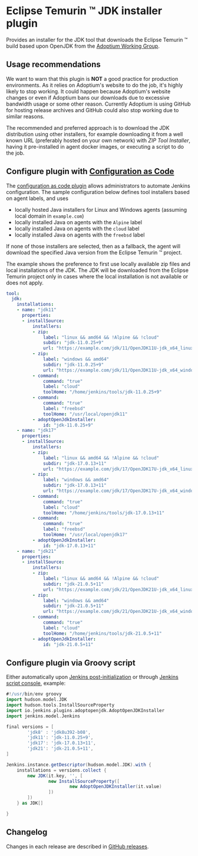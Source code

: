 # Eclipse Temurin :tm: JDK installer plugin

Provides an installer for the JDK tool that downloads the Eclipse Temurin :tm: build based upon OpenJDK from the [Adoptium Working Group](https://adoptium.net/).

## Usage recommendations

We want to warn that this plugin is **NOT** a good practice for production environments. As it relies on
Adoptium's website to do the job, it's highly likely to stop working. It could happen because Adoptium's website
changes or even if Adoptium bans our downloads due to excessive bandwidth usage or some other reason.
Currently Adoptium is using GitHub for hosting release archives and GitHub could also stop working due to similar
reasons.

The recommended and preferred approach is to download the JDK distribution using other installers, for example downloading it from a
well known URL (preferably hosted on your own network) with _ZIP Tool Installer_, having it pre-installed in agent
docker images, or executing a script to do the job.

## Configure plugin with [Configuration as Code](https://plugins.jenkins.io/configuration-as-code/)

The [configuration as code plugin](https://plugins.jenkins.io/configuration-as-code/) allows administrators to automate Jenkins configuration.
The sample configuration below defines tool installers based on agent labels, and uses

* locally hosted Java installers for Linux and Windows agents (assuming local domain in `example.com`)
* locally installed Java on agents with the `Alpine` label
* locally installed Java on agents with the `cloud` label
* locally installed Java on agents with the `freebsd` label

If none of those installers are selected, then as a fallback, the agent will download the specified Java version from the Eclipse Temurin :tm: project.

The example shows the preference to first use locally available zip files and local installations of the JDK.
The JDK will be downloaded from the Eclipse Temurin project only in cases where the local installation is not available or does not apply.

```yaml
tool:
  jdk:
    installations:
    - name: "jdk11"
      properties:
      - installSource:
          installers:
          - zip:
              label: "linux && amd64 && !Alpine && !cloud"
              subdir: "jdk-11.0.25+9"
              url: "https://example.com/jdk/11/OpenJDK11U-jdk_x64_linux_hotspot_11.0.25_9.tar.gz"
          - zip:
              label: "windows && amd64"
              subdir: "jdk-11.0.25+9"
              url: "https://example.com/jdk/11/OpenJDK11U-jdk_x64_windows_hotspot_11.0.25_9.zip"
          - command:
              command: "true"
              label: "cloud"
              toolHome: "/home/jenkins/tools/jdk-11.0.25+9"
          - command:
              command: "true"
              label: "freebsd"
              toolHome: "/usr/local/openjdk11"
          - adoptOpenJdkInstaller:
              id: "jdk-11.0.25+9"
    - name: "jdk17"
      properties:
      - installSource:
          installers:
          - zip:
              label: "linux && amd64 && !Alpine && !cloud"
              subdir: "jdk-17.0.13+11"
              url: "https://example.com/jdk/17/OpenJDK17U-jdk_x64_linux_hotspot_17.0.13_11.tar.gz"
          - zip:
              label: "windows && amd64"
              subdir: "jdk-17.0.13+11"
              url: "https://example.com/jdk/17/OpenJDK17U-jdk_x64_windows_hotspot_17.0.13_11.zip"
          - command:
              command: "true"
              label: "cloud"
              toolHome: "/home/jenkins/tools/jdk-17.0.13+11"
          - command:
              command: "true"
              label: "freebsd"
              toolHome: "/usr/local/openjdk17"
          - adoptOpenJdkInstaller:
              id: "jdk-17.0.13+11"
    - name: "jdk21"
      properties:
      - installSource:
          installers:
          - zip:
              label: "linux && amd64 && !Alpine && !cloud"
              subdir: "jdk-21.0.5+11"
              url: "https://example.com/jdk/21/OpenJDK21U-jdk_x64_linux_hotspot_21.0.5_11.tar.gz"
          - zip:
              label: "windows && amd64"
              subdir: "jdk-21.0.5+11"
              url: "https://example.com/jdk/21/OpenJDK21U-jdk_x64_windows_hotspot_21.0.5_11.zip"
          - command:
              command: "true"
              label: "cloud"
              toolHome: "/home/jenkins/tools/jdk-21.0.5+11"
          - adoptOpenJdkInstaller:
              id: "jdk-21.0.5+11"
```

## Configure plugin via Groovy script

Either automatically upon [Jenkins post-initialization](https://www.jenkins.io/doc/book/managing/groovy-hook-scripts/) or through
[Jenkins script console](https://www.jenkins.io/doc/book/managing/script-console/), example:

```groovy
#!/usr/bin/env groovy
import hudson.model.JDK
import hudson.tools.InstallSourceProperty
import io.jenkins.plugins.adoptopenjdk.AdoptOpenJDKInstaller
import jenkins.model.Jenkins

final versions = [
        'jdk8' : 'jdk8u392-b08',
        'jdk11': 'jdk-11.0.25+9',
        'jdk17': 'jdk-17.0.13+11',
        'jdk21': 'jdk-21.0.5+11',
]

Jenkins.instance.getDescriptor(hudson.model.JDK).with {
    installations = versions.collect {
        new JDK(it.key, '', [
                new InstallSourceProperty([
                        new AdoptOpenJDKInstaller(it.value)
                ])
        ])
    } as JDK[]

}
```

## Changelog

Changes in each release are described in [GitHub releases](https://github.com/jenkinsci/adoptopenjdk-plugin/releases).
